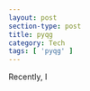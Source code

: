 ```yaml
---
layout: post
section-type: post
title: pyqg
category: Tech
tags: [ 'pyqg' ]
---
```

<p align="left">Recently, I </p>
